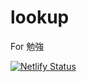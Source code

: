 # lookup

For 勉強

[![Netlify Status](https://api.netlify.com/api/v1/badges/9454a052-98ce-4352-9cee-12bc4c5f9012/deploy-status)](https://app.netlify.com/sites/nbaillie-lookup/deploys)
